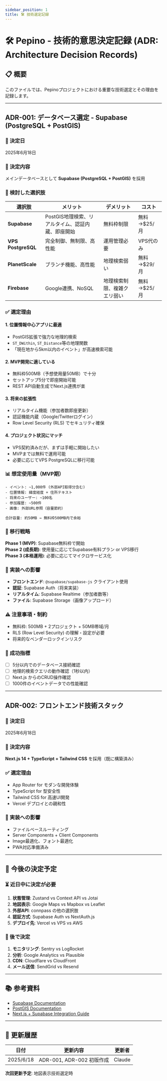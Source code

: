 ```yaml
---
sidebar_position: 1
title: 🛠️ 技術選定記録
---
```


# 🛠️ Pepino - 技術的意思決定記録 (ADR: Architecture Decision Records)

## 📋 概要
このファイルでは、Pepinoプロジェクトにおける重要な技術選定とその理由を記録します。

---

## ADR-001: データベース選定 - Supabase (PostgreSQL + PostGIS)

### 📅 決定日
2025年6月18日

### 🎯 決定内容
メインデータベースとして **Supabase (PostgreSQL + PostGIS)** を採用

### 🤔 検討した選択肢

| 選択肢 | メリット | デメリット | コスト |
|--------|----------|------------|--------|
| **Supabase** | PostGIS地理検索、リアルタイム、認証内蔵、即座開始 | 無料枠制限 | 無料→$25/月 |
| **VPS PostgreSQL** | 完全制御、無制限、高性能 | 運用管理必要 | VPS代のみ |
| **PlanetScale** | ブランチ機能、高性能 | 地理検索弱い | 無料→$29/月 |
| **Firebase** | Google連携、NoSQL | 地理検索制限、複雑クエリ弱い | 無料→$25/月 |

### ✅ 選定理由

#### 1. **位置情報中心アプリに最適**
- PostGIS拡張で強力な地理的検索
- `ST_DWithin`, `ST_Distance`等の地理関数
- 「現在地から5km以内のイベント」が高速検索可能

#### 2. **MVP開発に適している**
- 無料枠500MB（予想使用量50MB）で十分
- セットアップ5分で即座開始可能
- REST API自動生成でNext.js連携が楽

#### 3. **将来の拡張性**
- リアルタイム機能（参加者数即座更新）
- 認証機能内蔵（Google/Twitterログイン）
- Row Level Security (RLS) でセキュリティ確保

#### 4. **プロジェクト状況にマッチ**
- VPS契約済みだが、まずは手軽に開始したい
- MVPまでは無料で運用可能
- 必要に応じてVPS PostgreSQLに移行可能

### 📊 想定使用量（MVP期）
```
- イベント: ~1,000件 (外部API取得分含む)
- 位置情報: 緯度経度 + 住所テキスト
- 将来のユーザー: ~100名
- 参加履歴: ~500件
- 画像: 外部URL参照（容量節約）

合計容量: 約50MB → 無料枠500MB内で余裕
```

### 🔄 移行戦略
**Phase 1 (MVP)**: Supabase無料枠で開始  
**Phase 2 (成長期)**: 使用量に応じてSupabase有料プラン or VPS移行  
**Phase 3 (本格運用)**: 必要に応じてマイクロサービス化

### 📝 実装への影響
- **フロントエンド**: `@supabase/supabase-js` クライアント使用
- **認証**: Supabase Auth（将来実装）
- **リアルタイム**: Supabase Realtime（参加者数等）
- **ファイル**: Supabase Storage（画像アップロード）

### ⚠️ 注意事項・制約
- 無料枠: 500MB + 2プロジェクト + 50MB帯域/月
- RLS (Row Level Security) の理解・設定が必要
- 将来的なベンダーロックインリスク

### 🎯 成功指標
- [ ] 5分以内でのデータベース接続確認
- [ ] 地理的検索クエリの動作確認（1秒以内）
- [ ] Next.js からのCRUD操作確認
- [ ] 1000件のイベントデータでの性能確認

---

## ADR-002: フロントエンド技術スタック

### 📅 決定日
2025年6月18日

### 🎯 決定内容
**Next.js 14 + TypeScript + Tailwind CSS** を採用（既に構築済み）

### ✅ 選定理由
- App Router for モダンな開発体験
- TypeScript for 型安全性
- Tailwind CSS for 高速UI開発
- Vercel デプロイとの親和性

### 📝 実装への影響
- ファイルベースルーティング
- Server Components + Client Components
- Image最適化、フォント最適化
- PWA対応準備済み

---

## 🔮 今後の決定予定

### ⏳ 近日中に決定が必要
1. **状態管理**: Zustand vs Context API vs Jotai
2. **地図表示**: Google Maps vs Mapbox vs Leaflet
3. **外部API**: connpass の他の選択肢
4. **認証方式**: Supabase Auth vs NextAuth.js
5. **デプロイ先**: Vercel vs VPS vs AWS

### 📅 後で決定
1. **モニタリング**: Sentry vs LogRocket
2. **分析**: Google Analytics vs Plausible
3. **CDN**: Cloudflare vs CloudFront
4. **メール送信**: SendGrid vs Resend

---

## 📚 参考資料
- [Supabase Documentation](https://supabase.com/docs)
- [PostGIS Documentation](https://postgis.net/docs/)
- [Next.js + Supabase Integration Guide](https://supabase.com/docs/guides/getting-started/tutorials/with-nextjs)

---

## 📝 更新履歴
| 日付 | 更新内容 | 更新者 |
|------|----------|--------|
| 2025/6/18 | ADR-001, ADR-002 初版作成 | Claude |

**次回更新予定**: 地図表示技術選定時

